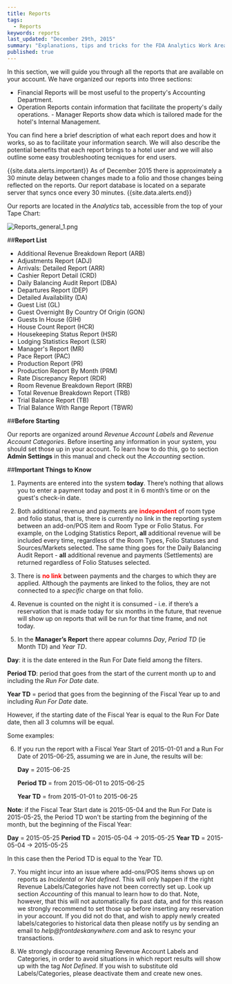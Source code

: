 ```yaml
---
title: Reports
tags: 
  - Reports
keywords: reports
last_updated: "December 29th, 2015"
summary: "Explanations, tips and tricks for the FDA Analytics Work Area."
published: true
---
```






In this section, we will guide you through all the reports that are available on your account. We have organized our reports into three sections:  

- Financial Reports will be most useful to the property's Accounting Department.  
- Operation Reports contain information that facilitate the property's daily operations.  - Manager Reports show data which is tailored made for the hotel's Internal Management.  

You can find here a brief description of what each report does and how it works, so as to facilitate your information search. We will also describe the potential benefits that each report brings to a hotel user and we will also outline some easy troubleshooting tecniques for end users.


{{site.data.alerts.important}} As of December 2015 there is approximately a 30 minute delay between changes made to a folio and those changes being reflected on the reports. Our report database is located on a separate server that syncs once every 30 minutes. {{site.data.alerts.end}}


Our reports are located in the _Analytics_ tab, accessible from the top of your Tape Chart:  


![Reports_general_1.png]({{site.baseurl}}/images/Reports_general_1.png)



##**Report List**  

    
    
- Additional Revenue Breakdown Report (ARB)
- Adjustments Report (ADJ)
- Arrivals: Detailed Report (ARR)
- Cashier Report Detail (CRD)
- Daily Balancing Audit Report (DBA)
- Departures Report (DEP)
- Detailed Availability (DA)
- Guest List (GL)
- Guest Overnight By Country Of Origin (GON)
- Guests In House (GIH)
- House Count Report (HCR)
- Housekeeping Status Report (HSR)
- Lodging Statistics Report (LSR)
- Manager's Report (MR)
- Pace Report (PAC)
- Production Report (PR)
- Production Report By Month (PRM)
- Rate Discrepancy Report (RDR)
- Room Revenue Breakdown Report (RRB)
- Total Revenue Breakdown Report (TRB)
- Trial Balance Report (TB)
- Trial Balance With Range Report (TBWR)  



##**Before Starting**  


Our reports are organized around _Revenue Account Labels_ and _Revenue Account Categories_. Before inserting any information in your system, you should set those up in your account. To learn how to do this, go to section **Admin Settings** in this manual and check out the _Accounting_ section.
 
 
 
##**Important Things to Know**
  
  
1. Payments are entered into the system **today**. There’s nothing that allows you to enter a payment today and post it in 6 month’s time or on the guest's check-in date.  
  
2. Both additional revenue and payments are <span style="color:red;">**independent**</span> of room type and folio status, that is, there is currently no link in the reporting system between an add-on/POS item and Room Type or Folio Status. For example, on the Lodging Statistics Report, **all** additional revenue will be included every time, regardless of the Room Types, Folio Statuses and Sources/Markets selected. The same thing goes for the Daily Balancing Audit Report - **all** additional revenue and payments (Settlements) are returned regardless of Folio Statuses selected.

3. There is <span style="color:red;">**no link**</span> between payments and the charges to which they are applied. Although the payments are linked to the folios, they are not connected to a _specific_ charge on that folio. 

4. Revenue is counted on the night it is consumed - i.e. if there’s a reservation that is made today for six months in the future, that revenue will show up on reports that will be run for that time frame, and not today.

5. In the **Manager’s Report** there appear columns _Day_, _Period TD_ (ie Month TD) and _Year TD_.

  **Day**: it is the date entered in the Run For Date field among the filters.  

  **Period TD**: period that goes from the start of the current month up to and including the _Run For Date_ date.   

  **Year TD** = period that goes from the beginning of the Fiscal Year up to and including _Run For Date_ date. 

However, if the starting date of the Fiscal Year is equal to the Run For Date date, then all 3 columns will be equal. 

Some examples:  

6. If you run the report with a Fiscal Year Start of 2015-01-01 and a Run For Date of 2015-06-25, assuming we are in June, the results will be:
    
	**Day** = 2015-06-25  
    
	**Period TD** = from 2015-06-01 to 2015-06-25   
    
	**Year TD** = from 2015-01-01 to 2015-06-25  
    
 **Note**: if the Fiscal Tear Start date is 2015-05-04 and the Run For Date is 2015-05-25, the Period TD won't be starting from the beginning of the month, but the beginning of the Fiscal Year:

**Day** = 2015-05-25 
**Period TD** = 2015-05-04 -> 2015-05-25 
**Year TD** = 2015-05-04 -> 2015-05-25 
    
 In this case then the Period TD is equal to the Year TD.



7. You might incur into an issue where add-ons/POS items shows up on reports as _Incidental_ or _Not defined_. This will only happen if the right Revenue Labels/Categories have not been correctly set up. Look up section _Accounting_ of this manual to learn how to do that.
Note, however, that this will not automatically fix past data, and for this reason we strongly recommend to set those up before inserting any reservation in your account. If you did not do that, and wish to apply newly created labels/categories to historical data then please notify us by sending an email to _help@frontdeskanywhere.com_ and ask to resync your transactions.

8. We strongly discourage renaming Revenue Account Labels and Categories, in order to avoid situations in which report results will show up with the tag _Not Defined_. If you wish to substitute old Labels/Categories, please deactivate them and create new ones.
